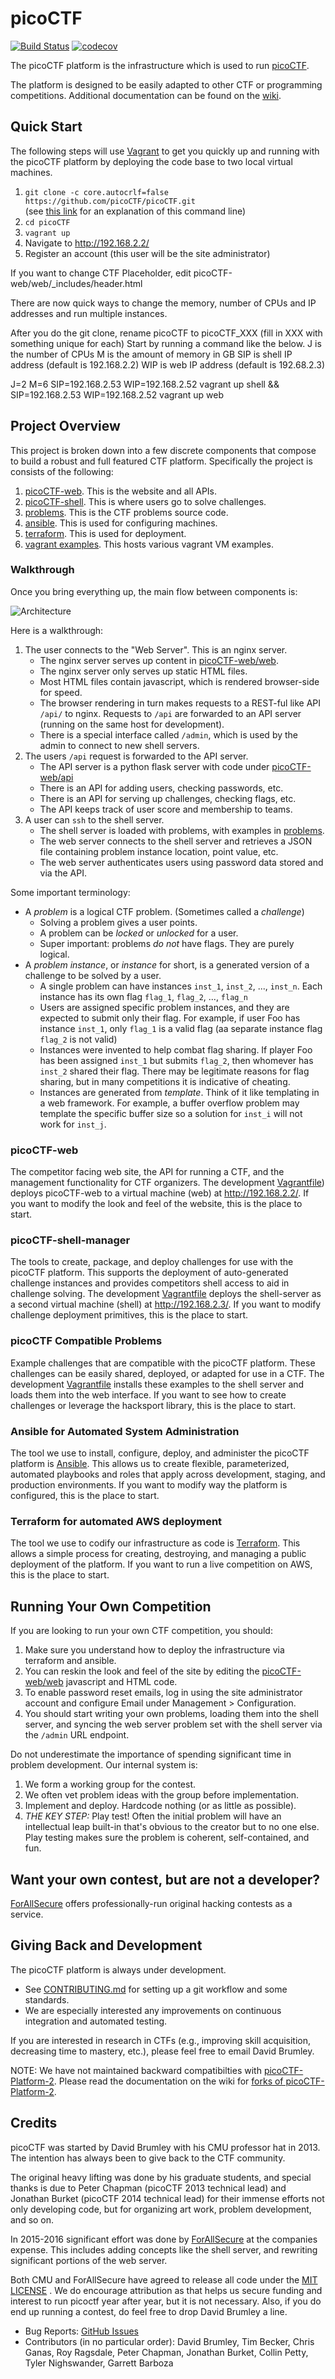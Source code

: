 # picoCTF

[![Build Status](https://travis-ci.com/picoCTF/picoCTF.svg?branch=master)](https://travis-ci.com/picoCTF/picoCTF)
[![codecov](https://codecov.io/gh/picoCTF/picoCTF/branch/master/graph/badge.svg)](https://codecov.io/gh/picoCTF/picoCTF)

The picoCTF platform is the infrastructure which is used to run
[picoCTF](https://picoctf.com/).

The platform is designed to be easily adapted to other CTF or programming
competitions. Additional documentation can be found on the
[wiki](https://github.com/picoCTF/picoCTF/wiki).

## Quick Start

The following steps will use [Vagrant](https://www.vagrantup.com/) to get you
quickly up and running with the picoCTF platform by deploying the code base to
two local virtual machines.

1. `git clone -c core.autocrlf=false https://github.com/picoCTF/picoCTF.git`  
   (see [this
   link](https://github.com/picoCTF/picoCTF/issues/68#issuecomment-346736808)
   for an explanation of this command line)
2. `cd picoCTF`
3. `vagrant up`
4. Navigate to http://192.168.2.2/
5. Register an account (this user will be the site administrator)

If you want to change CTF Placeholder, edit
picoCTF-web/web/_includes/header.html

There are now quick ways to change the memory, number of CPUs and IP addresses and run multiple instances.

After you do the git clone, rename picoCTF to picoCTF_XXX (fill in XXX with something unique for each)
Start by running a command like the below. 
J is the number of CPUs
M is the amount of memory in GB
SIP is shell IP address (default is 192.168.2.2)
WIP is web IP address (default is 192.68.2.3)

J=2 M=6 SIP=192.168.2.53 WIP=192.168.2.52 vagrant up shell && SIP=192.168.2.53 WIP=192.168.2.52 vagrant up web


## Project Overview

This project is broken down into a few discrete components that compose to build
a robust and full featured CTF platform. Specifically the project is consists of
the following:

1. [picoCTF-web](./picoCTF-web). This is the website and all APIs.
2. [picoCTF-shell](./picoCTF-shell). This is where users go to solve challenges.
3. [problems](./problems). This is the CTF problems source code.
4. [ansible](./ansible). This is used for configuring machines.
5. [terraform](./terraform). This is used for deployment.
5. [vagrant examples](./vagrant). This hosts various vagrant VM examples.

### Walkthrough

Once you bring everything up, the main flow between components is:

![Architecture](docs/architecture.png)

Here is a walkthrough:
1. The user connects to the "Web Server". This is an nginx server.
   - The nginx server serves up content in [picoCTF-web/web](picoCTF-web/web).
   - The nginx server only serves up static HTML files.
   - Most HTML files contain javascript, which is rendered browser-side for
     speed.
   - The browser rendering in turn makes requests to a REST-ful like API `/api/`
     to nginx. Requests to `/api` are forwarded to an API server (running on the
     same host for development).
   - There is a special interface called `/admin`, which is used by the admin to
     connect to new shell servers.
2. The users `/api` request is forwarded to the API server.
   - The API server is a python flask server with code under
     [picoCTF-web/api](picoCTF-web/api)
   - There is an API for adding users, checking passwords, etc.
   - There is an API for serving up challenges, checking flags, etc.
   - The API keeps track of user score and membership to teams.
3. A user can `ssh` to the shell server.
   - The shell server is loaded with problems, with examples in
     [problems](problems/).
   - The web server connects to the shell server and retrieves a JSON file
     containing problem instance location, point value, etc.
   - The web server authenticates users using password data stored and via the
     API.

Some important terminology:
+ A _problem_ is a logical CTF problem. (Sometimes called a _challenge_)
  + Solving a problem gives a user points.
  + A problem can be _locked_ or _unlocked_ for a user.
  + Super important: problems *do not* have flags. They are purely logical.
+ A _problem instance_, or _instance_ for short, is a generated version of a
  challenge to be solved by a user.
  + A single problem can have instances `inst_1`, `inst_2`, ..., `inst_n`. Each
    instance has its own flag `flag_1`, `flag_2`, ..., `flag_n`
  + Users are assigned specific problem instances, and they are expected to
    submit only their flag. For example, if user Foo has instance `inst_1`, only
    `flag_1` is a valid flag (aa separate instance flag `flag_2` is not valid)
  + Instances were invented to help combat flag sharing. If player Foo has been
    assigned `inst_1` but submits `flag_2`, then whomever has `inst_2` shared
    their flag. There may be legitimate reasons for flag sharing, but in many
    competitions it is indicative of cheating.
  + Instances are generated from _template_. Think of it like templating in a
    web framework. For example, a buffer overflow problem may template the
    specific buffer size so a solution for `inst_i` will not work for `inst_j`.

### picoCTF-web

The competitor facing web site, the API for running a CTF, and the management
functionality for CTF organizers. The development [Vagrantfile](./Vagrantfile))
deploys picoCTF-web to a virtual machine (web) at http://192.168.2.2/. If you
want to modify the look and feel of the website, this is the place to start.

### picoCTF-shell-manager

The tools to create, package, and deploy challenges for use with the picoCTF
platform. This supports the deployment of auto-generated challenge instances and
provides competitors shell access to aid in challenge solving. The development
[Vagrantfile](./Vagrantfile) deploys the shell-server as a second virtual
machine (shell) at http://192.168.2.3/. If you want to modify challenge
deployment primitives, this is the place to start.

### picoCTF Compatible Problems

Example challenges that are compatible with the picoCTF platform. These
challenges can be easily shared, deployed, or adapted for use in a CTF. The
development [Vagrantfile](./Vagrantfile) installs these examples to the shell
server and loads them into the web interface. If you want to see how to create
challenges or leverage the hacksport library, this is the place to start.

### Ansible for Automated System Administration

The tool we use to install, configure, deploy, and administer the picoCTF
platform is [Ansible](https://www.ansible.com/). This allows us to create
flexible, parameterized, automated playbooks and roles that apply across
development, staging, and production environments. If you want to modify way the
platform is configured, this is the place to start.

### Terraform for automated AWS deployment

The tool we use to codify our infrastructure as code is
[Terraform](https://www.terraform.io/). This allows a simple process for
creating, destroying, and managing a public deployment of the platform. If you
want to run a live competition on AWS, this is the place to start.

## Running Your Own Competition

If you are looking to run your own CTF competition, you should:
1. Make sure you understand how to deploy the infrastructure via terraform and
   ansible.
2. You can reskin the look and feel of the site by editing the
   [picoCTF-web/web](picoCTF-web/web) javascript and HTML code.
3. To enable password reset emails, log in using the site administrator 
   account and configure Email under Management > Configuration. 
4. You should start writing your own problems, loading them into the shell
   server, and syncing the web server problem set with the shell server via the
   `/admin` URL endpoint.

Do not underestimate the importance of spending significant time in problem
development. Our internal system is:
1. We form a working group for the contest.
2. We often vet problem ideas with the group before implementation.
3. Implement and deploy. Hardcode nothing (or as little as possible).
4. *THE KEY STEP:* Play test! Often the initial problem will have an
   intellectual leap built-in that's obvious to the creator but to no one
   else. Play testing makes sure the problem is coherent, self-contained, and
   fun.

## Want your own contest, but are not a developer?

[ForAllSecure](https://forallsecure.com) offers professionally-run original
hacking contests as a service.

## Giving Back and Development

The picoCTF platform is always under development.
- See [CONTRIBUTING.md](CONTRIBUTING.md) for setting up a git workflow and some
  standards.
- We are especially interested any improvements on continuous integration and
  automated testing.

If you are interested in research in CTFs (e.g., improving skill acquisition,
decreasing time to mastery, etc.), please feel free to email David Brumley.

NOTE: We have not maintained backward compatibilties with
[picoCTF-Platform-2](https://github.com/picoCTF/picoCTF-platform-2). Please read
the documentation on the wiki for [forks of
picoCTF-Platform-2](https://github.com/picoCTF/picoCTF/wiki/Repository-linage#forks-of-picoctf-platform-2).

## Credits

picoCTF was started by David Brumley with his CMU professor hat in 2013. The
intention has always been to give back to the CTF community.

The original heavy lifting was done by his graduate students, and special thanks
is due to Peter Chapman (picoCTF 2013 technical lead) and Jonathan Burket
(picoCTF 2014 technical lead) for their immense efforts not only developing
code, but for organizing art work, problem development, and so on.

In 2015-2016 significant effort was done by
[ForAllSecure](https://forallsecure.com) at the companies expense. This includes
adding concepts like the shell server, and rewriting significant portions of the
web server.

Both CMU and ForAllSecure have agreed to release all code under the [MIT
LICENSE](./LICENSE) . We do encourage attribution as that helps us secure
funding and interest to run picoctf year after year, but it is not
necessary. Also, if you do end up running a contest, do feel free to drop David
Brumley a line.

- Bug Reports: [GitHub Issues](https://github.com/picoCTF/picoCTF/issues)
- Contributors (in no particular order): David Brumley, Tim Becker, Chris Ganas,
  Roy Ragsdale, Peter Chapman, Jonathan Burket, Collin Petty, Tyler Nighswander,
  Garrett Barboza
